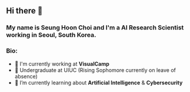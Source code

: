 ## Hi there 👋

### My name is Seung Hoon Choi and I'm a AI Research Scientist working in Seoul, South Korea.

### Bio: 

- 🏢 I'm currently working at **VisualCamp**
- 🏫 Undergraduate at UIUC (Rising Sophomore currently on leave of absence)
- 🌱 I’m currently learning about **Artificial Intelligence** & **Cybersecurity**

<!--
**seunghoon0821/seunghoon0821** is a ✨ _special_ ✨ repository because its `README.md` (this file) appears on your GitHub profile.

Here are some ideas to get you started:

- 🔭 I’m currently working on ...
- 🌱 I’m currently learning ...
- 👯 I’m looking to collaborate on ...
- 🤔 I’m looking for help with ...
- 💬 Ask me about ...
- 📫 How to reach me: ...
- 😄 Pronouns: ...
- ⚡ Fun fact: ...
-->
